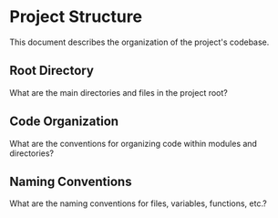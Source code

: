 # Project Structure

This document describes the organization of the project's codebase.

## Root Directory

What are the main directories and files in the project root?

## Code Organization

What are the conventions for organizing code within modules and directories?

## Naming Conventions

What are the naming conventions for files, variables, functions, etc.?
